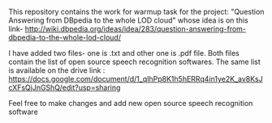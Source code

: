 This repository contains the work for warmup task for the project: "Question Answering from DBpedia to the whole LOD cloud" whose idea is on this link- http://wiki.dbpedia.org/ideas/idea/283/question-answering-from-dbpedia-to-the-whole-lod-cloud/

I have added two files- one is .txt and other one is .pdf file. Both files contain the list of open source speech recognition softwares. The same list is available on the drive link : https://docs.google.com/document/d/1_qIhPp8K1h5hERRq4in1ye2K_av8KsJcXFsQjJnGShQ/edit?usp=sharing

Feel free to make changes and add new open source speech recognition software
